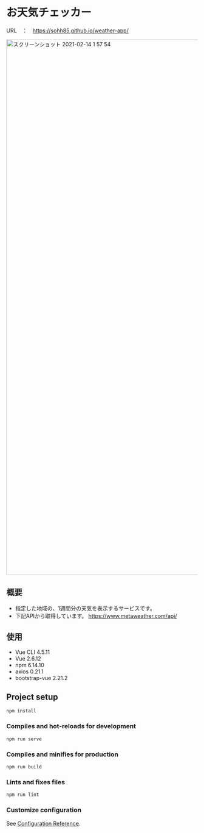# お天気チェッカー

URL　：　https://sohh85.github.io/weather-app/


<img width="1406" alt="スクリーンショット 2021-02-14 1 57 54" src="https://user-images.githubusercontent.com/67961122/107855902-97f4f780-6e68-11eb-8138-aa822b1b4e1f.png">


## 概要
- 指定した地域の、1週間分の天気を表示するサービスです。
- 下記APIから取得しています。
https://www.metaweather.com/api/

## 使用
- Vue CLI 4.5.11
- Vue 2.6.12
- npm 6.14.10
- axios 0.21.1
- bootstrap-vue 2.21.2

## Project setup
```
npm install
```

### Compiles and hot-reloads for development
```
npm run serve
```

### Compiles and minifies for production
```
npm run build
```

### Lints and fixes files
```
npm run lint
```

### Customize configuration
See [Configuration Reference](https://cli.vuejs.org/config/).

